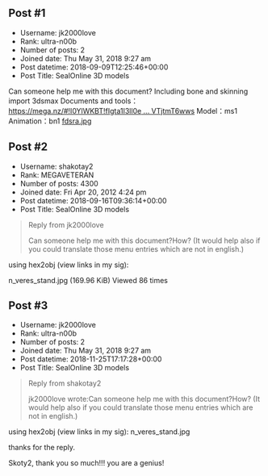 ## Post #1
- Username: jk2000love
- Rank: ultra-n00b
- Number of posts: 2
- Joined date: Thu May 31, 2018 9:27 am
- Post datetime: 2018-09-09T12:25:46+00:00
- Post Title: SealOnline 3D models

Can someone help me with this document?
Including bone and skinning import 3dsmax
Documents and tools： [https://mega.nz/#!I0YlWKBT!fIgta1I3ll0e ... VTjtmT6wws](https://mega.nz/#!I0YlWKBT!fIgta1I3ll0eCj4Eb-PpZMeULs-IS9sKNVTjtmT6wws)
Model：ms1
Animation：bn1
[fdsra.jpg](https://xentaxbackup.github.io/file/14837_fdsra.jpg)
## Post #2
- Username: shakotay2
- Rank: MEGAVETERAN
- Number of posts: 4300
- Joined date: Fri Apr 20, 2012 4:24 pm
- Post datetime: 2018-09-16T09:36:14+00:00
- Post Title: SealOnline 3D models

> Reply from jk2000love
>
> Can someone help me with this document?How?
(It would help also if you could translate those menu entries which are not in english.)

using hex2obj (view links in my sig):



n_veres_stand.jpg (169.96 KiB) Viewed 86 times
## Post #3
- Username: jk2000love
- Rank: ultra-n00b
- Number of posts: 2
- Joined date: Thu May 31, 2018 9:27 am
- Post datetime: 2018-11-25T17:17:28+00:00
- Post Title: SealOnline 3D models

> Reply from shakotay2
>
> jk2000love wrote:Can someone help me with this document?How?
(It would help also if you could translate those menu entries which are not in english.)

using hex2obj (view links in my sig):
n_veres_stand.jpg

thanks for the reply.   

Skoty2, thank you so much!!! you are a genius!
